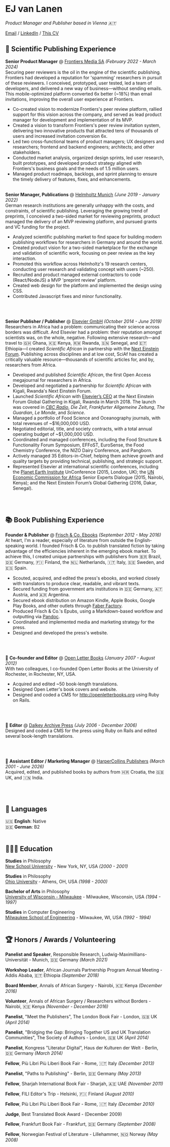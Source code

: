 # EJ van Lanen
_Product Manager and Publisher based in Vienna 🇦🇹_ <br>

[Email](mailto:ej@pm.me) / [LinkedIn](https://www.linkedin.com/in/ejvanlanen/) / [This CV](https://ejvanlanen.github.io/cv)

## 🧪 Scientific Publishing Experience

**Senior Product Manager** @ [Frontiers Media SA](http://frontiersin.org) _(February 2022 - March 2024)_ <br>
Securing peer reviewers is the oil in the engine of the scientific publishing. Frontiers had developed a reputation for 'spamming' researchers in pursuit of these reviewers. I conceived, prototyped, user tested, led a team of developers, and delivered a new way of business—without sending emails. This mobile-optimized platform converted 6x better (~18%) than email invitations, improving the overall user experience at Frontiers.
 - Co-created vision to modernize Frontiers's peer review platform, rallied support for this vision across the company, and served as lead product manager for development and implementation of its MVP.
 - Created a vision to transform Frontiers's peer review invitation system, delivering two innovative products that attracted tens of thousands of users and increased invitation conversion 6x.
 - Led two cross-functional teams of product managers; UX designers and researchers; frontend and backend engineers; architects; and other stakeholders.
 - Conducted market analysis, organized design sprints, led user research, built prototypes, and developed product strategy aligned with Frontiers's business goals and the needs of 1.5 million users.
 - Managed product roadmaps, backlogs, and sprint planning to ensure the timely delivery of features, fixes, and enhancements. 
<br><br>

**Senior Manager, Publications** @ [Helmholtz Munich](https://www.helmholtz-munich.de/en) _(June 2019 - January 2022)_ <br>
German research institutions are generally unhappy with the costs, and constraints, of scientific publishing. Leveraging the growing trend of preprints, I conceived a two-sided market for reviewing preprints, product managed the delivery of an MVP reviewing platform, and pursued grants and VC funding for the project.
- Analyzed scientific publishing market to find space for building modern publishing workflows for researchers in Germany and around the world.
- Created product vision for a two-sided marketplace for the exchange and validation of scientific work, focusing on peer review as the key interaction.
- Promoted this workflow across Helmholtz's 19 research centers, conducting user research and validating concept with users (~250).
- Recruited and product managed external contractors to code (React/NodeJS) a MVP 'preprint review' platform.
- Created web design for the platform and implemented the design using CSS.
- Contributed Javascript fixes and minor functionality.

<br><br>

**Senior Publisher / Publisher** @ [Elsevier GmbH](https://www.elsevier.com/) _(October 2014 - June 2019)_ <br>
Researchers in Africa had a problem: communicating their science across borders was difficult. And Elsevier had a problem: their reputation amongst scientists was, on the whole, negative. Following extensive research—and travel to 🇬🇭 Ghana, 🇰🇪 Kenya, 🇷🇼 Rwanda, 🇸🇳 Senegal, and 🇪🇹 Ethiopia—I created _Scientific African_ in partnership with the [Next Einstein Forum](https://nef.org/). Publishing across disciplines and at low cost, SciAf has created a critically valuable resource—thousands of scientific articles for, and by, researchers from Africa.
- Developed and published _Scientific African_, the first Open Access megajournal for researchers in Africa.
- Developed and negotiated a partnership for _Scientific African_ with Kigali, Rwanda's Next Einstein Forum.
- Launched _Scientific African_ with [Elsevier’s CEO](https://www.youtube.com/watch?v=ka__ldVfjOc) at the Next Einstein Forum Global Gathering in Kigali, Rwanda in March 2018. The launch was covered in [_CBC Radio_](https://www.cbc.ca/radio/asithappens/as-it-happens-tuesday-full-episode-1.4612977/often-sidelined-by-western-journals-african-scientists-get-their-own-peer-reviewed-publication-1.4612980), _Die Zeit_, _Frankfurter Allgemeine Zeitung_, _The Guardian_, _Le Monde_, and _Science_.
- Managed a portfolio of Food Science and Oceanography journals, with total revenues of ~$16,000,000 USD.
- Negotiated editorial, title, and society contracts, with a total annual operating budget of ~$1,000,000 USD.
- Coordinated and managed conferences, including the Food Structure & Functionality Forum Symposium, EFFoST, EuroSense, the Food Chemistry Conference, the NIZO Dairy Conference, and Pangborn.
- Actively managed 35 Editors-in-Chief, helping them achieve growth and quality targets by providing technical, publishing, and strategic support.
- Represented Elsevier at international scientific conferences, including the [Planet Earth Institute](https://planetearthinstitute.org.uk/'s) UnConference (2015, London, UK); the [UN Economic Commission for Africa](https://www.uneca.org/'s) Senior Experts Dialogue (2015, Nairobi, Kenya); and the Next Einstein Forum’s Global Gathering (2016, Dakar, Senegal).

<br><br>

## 📚 Book Publishing Experience

**Founder & Publisher** @ [Frisch & Co. Ebooks](https://publishingperspectives.com/2016/05/translated-publisher-frisch-co-canelo/) _(September 2012 - May 2016)_ <br>
At heart, I'm a reader, especially of literature from outside the English-speaking world. I founded Frisch & Co. to publish translated fiction by taking advantage of the efficiencies inherent in the emerging ebook market. To achieve this, I created unique partnerships with publishers from 🇧🇷 Brazil, 🇩🇪 Germany, 🇫🇮 Finland, the 🇳🇱 Netherlands, 🇮🇹 Italy, 🇸🇪 Sweden, and 🇪🇸 Spain. 
- Scouted, acquired, and edited the press's ebooks, and worked closely with translators to produce clear, readable, and vibrant texts.
- Secured funding from government arts institutions in 🇩🇪 Germany, 🇦🇹 Austria, and 🇦🇷 Argentina.
- Secured ebook distribution on Amazon Kindle, Apple Books, Google Play Books, and other outlets through [Faber Factory](https://faberfactory.co.uk/).
- Produced Frisch & Co.'s Epubs, using a Markdown-based workflow and outputting via [Pandoc](https://www.pandoc.org/).
- Coordinated and implemented media and marketing strategy for the press.
- Designed and developed the press's website.

<br><br>

📖 **Co-founder and Editor** @ [Open Letter Books](http://openletterbooks.org) _(January 2007 - August 2012)_ <br>
With two colleagues, I co-founded Open Letter Books at the University of Rochester, in Rochester, NY, USA. 
- Acquired and edited ~50 book-length translations.
- Designed Open Letter's book covers and website.
- Designed and coded a CMS for http://openletterbooks.org using Ruby on Rails.

<br><br>


📖 **Editor** @ [Dalkey Archive Press](https://www.dalkeyarchive.com/) _(July 2006 - December 2006)_ <br>
Designed and coded a CMS for the press using Ruby on Rails and edited several book-length translations.

<br><br>


📖 **Assistant Editor / Marketing Manager** @ [HarperCollins Publishers](https://www.harpercollins.com/) _(March 2001 - June 2026)_ <br>
Acquired, edited, and published books by authors from 🇭🇷 Croatia, the 🇬🇧 UK, and 🇮🇳 India.

<br><br>

## 💬 Languages

🇺🇸 **English**: Native <br>
🇩🇪 **German**: B2
<br><br>

## 👩🏼‍🎓 Education

**Studies** in Philosophy<br>
[New School University](https://www.newschool.edu/) - New York, NY, USA _(2000 - 2001)_

**Studies** in Philosophy<br>
[Ohio University](https://www.ohio.edu/) - Athens, OH, USA _(1998 - 2000)_

**Bachelor of Arts** in Philosophy<br>
[University of Wisconsin - Milwaukee](https://uwm.edu/) - Milwaukee, Wisconsin, USA _(1994 - 1997)_

**Studies** in Computer Engineering<br>
[Milwaukee School of Engineering](https://www.msoe.edu/) - Milwaukee, WI, USA _(1992 - 1994)_
<br><br>

## 🏆 Honors / Awards / Volunteering

**Panelist and Speaker**, Responsible Research, Ludwig-Maximillians-Universität - Munich, 🇩🇪 Germany _(March 2021)_

**Workshop Leader**, African Journals Partnership Program Annual Meeting - Addis Ababa, 🇪🇹 Ethiopia _(September 2018)_

**Board Member**, Annals of African Surgery - Nairobi, 🇰🇪 Kenya _(December 2016)_

**Volunteer**, Annals of African Surgery / Researchers without Borders - Nairobi, 🇰🇪 Kenya _(November - December 2016)_

**Panelist**, "Meet the Publishers", The London Book Fair - London, 🇬🇧 UK _(April 2014)_

**Panelist**,  "Bridging the Gap: Bringing Together US and UK Translation Communities", The Society of Authors - London, 🇬🇧 UK _(April 2014)_

**Panelist**, Kongress "Literatur Digital", Haus der Kulturen der Welt - Berlin, 🇩🇪 Germany _(March 2014)_

**Fellow**, Più Libri Più Liberi Book Fair - Rome, 🇮🇹 Italy _(December 2013)_

**Panelist**, "Paths to Publishing" - Berlin, 🇩🇪 Germany _(May 2013)_

**Fellow**, Sharjah International Book Fair - Sharjah, 🇦🇪 UAE _(November 2011)_

**Fellow**, FILI Editor's Trip - Helsinki, 🇫🇮 Finland _(August 2010)_

**Fellow**, Più Libri Più Liberi Book Fair - Rome, 🇮🇹 Italy _(December 2010)_

**Judge**, Best Translated Book Award - (December 2009)

**Fellow**, Frankfurt Book Fair - Frankfurt, 🇩🇪 Germany _(September 2008)_

**Fellow**, Norwegian Festival of Literature - Lillehammer, 🇳🇴 Norway _(May 2008)_

